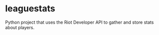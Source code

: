 leaguestats
===========

Python project that uses the Riot Developer API to gather and store stats about players.
